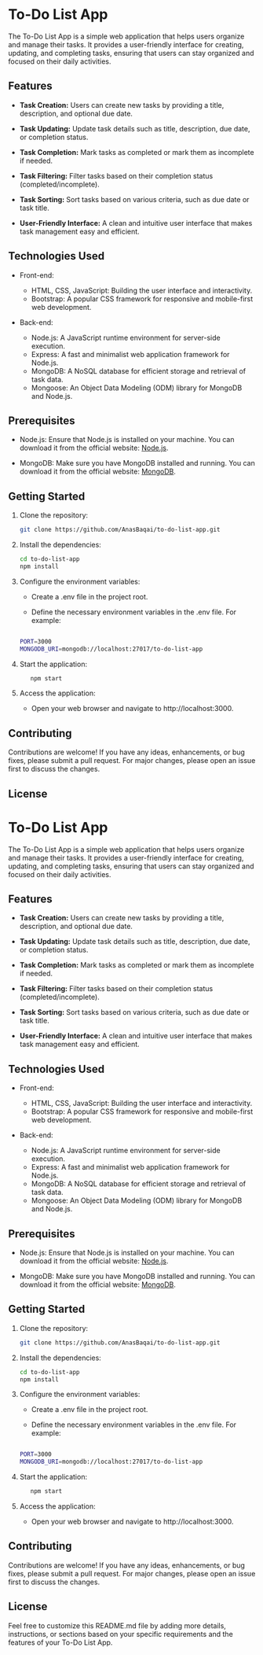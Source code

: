 # To-Do List App

The To-Do List App is a simple web application that helps users organize and manage their tasks. It provides a user-friendly interface for creating, updating, and completing tasks, ensuring that users can stay organized and focused on their daily activities.

## Features

- **Task Creation:** Users can create new tasks by providing a title, description, and optional due date.

- **Task Updating:** Update task details such as title, description, due date, or completion status.

- **Task Completion:** Mark tasks as completed or mark them as incomplete if needed.

- **Task Filtering:** Filter tasks based on their completion status (completed/incomplete).

- **Task Sorting:** Sort tasks based on various criteria, such as due date or task title.

- **User-Friendly Interface:** A clean and intuitive user interface that makes task management easy and efficient.

## Technologies Used

- Front-end:
  - HTML, CSS, JavaScript: Building the user interface and interactivity.
  - Bootstrap: A popular CSS framework for responsive and mobile-first web development.

- Back-end:
  - Node.js: A JavaScript runtime environment for server-side execution.
  - Express: A fast and minimalist web application framework for Node.js.
  - MongoDB: A NoSQL database for efficient storage and retrieval of task data.
  - Mongoose: An Object Data Modeling (ODM) library for MongoDB and Node.js.

## Prerequisites

- Node.js: Ensure that Node.js is installed on your machine. You can download it from the official website: [Node.js](https://nodejs.org/).

- MongoDB: Make sure you have MongoDB installed and running. You can download it from the official website: [MongoDB](https://www.mongodb.com/).

## Getting Started

1. Clone the repository:

   ```bash
   git clone https://github.com/AnasBaqai/to-do-list-app.git


2. Install the dependencies:
    ```bash
    cd to-do-list-app
    npm install

3. Configure the environment variables:

    - Create a .env file in the project root.

    - Define the necessary environment variables in the .env file. For example:  
    ```bash

    PORT=3000
    MONGODB_URI=mongodb://localhost:27017/to-do-list-app

4. Start the application:
     ```bash
        npm start
5. Access the application:

   - Open your web browser and navigate to http://localhost:3000.



## Contributing

Contributions are welcome! If you have any ideas, enhancements, or bug fixes, please submit a pull request. For major changes, please open an issue first to discuss the changes.

## License

# To-Do List App

The To-Do List App is a simple web application that helps users organize and manage their tasks. It provides a user-friendly interface for creating, updating, and completing tasks, ensuring that users can stay organized and focused on their daily activities.

## Features

- **Task Creation:** Users can create new tasks by providing a title, description, and optional due date.

- **Task Updating:** Update task details such as title, description, due date, or completion status.

- **Task Completion:** Mark tasks as completed or mark them as incomplete if needed.

- **Task Filtering:** Filter tasks based on their completion status (completed/incomplete).

- **Task Sorting:** Sort tasks based on various criteria, such as due date or task title.

- **User-Friendly Interface:** A clean and intuitive user interface that makes task management easy and efficient.

## Technologies Used

- Front-end:
  - HTML, CSS, JavaScript: Building the user interface and interactivity.
  - Bootstrap: A popular CSS framework for responsive and mobile-first web development.

- Back-end:
  - Node.js: A JavaScript runtime environment for server-side execution.
  - Express: A fast and minimalist web application framework for Node.js.
  - MongoDB: A NoSQL database for efficient storage and retrieval of task data.
  - Mongoose: An Object Data Modeling (ODM) library for MongoDB and Node.js.

## Prerequisites

- Node.js: Ensure that Node.js is installed on your machine. You can download it from the official website: [Node.js](https://nodejs.org/).

- MongoDB: Make sure you have MongoDB installed and running. You can download it from the official website: [MongoDB](https://www.mongodb.com/).

## Getting Started

1. Clone the repository:

   ```bash
   git clone https://github.com/AnasBaqai/to-do-list-app.git


2. Install the dependencies:
    ```bash
    cd to-do-list-app
    npm install

3. Configure the environment variables:

    - Create a .env file in the project root.

    - Define the necessary environment variables in the .env file. For example:  
    ```bash

    PORT=3000
    MONGODB_URI=mongodb://localhost:27017/to-do-list-app

4. Start the application:
     ```bash
        npm start
5. Access the application:

   - Open your web browser and navigate to http://localhost:3000.



## Contributing

Contributions are welcome! If you have any ideas, enhancements, or bug fixes, please submit a pull request. For major changes, please open an issue first to discuss the changes.

## License


Feel free to customize this README.md file by adding more details, instructions, or sections based on your specific requirements and the features of your To-Do List App.






